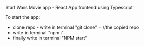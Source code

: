 Start Wars Movie app - React App frontend using Typescript

To start the app:
 - clone repo - write in terminal "git clone" + //the copied repo
 - write in terminal "npm i"
 - finally write in terminal "NPM start"
